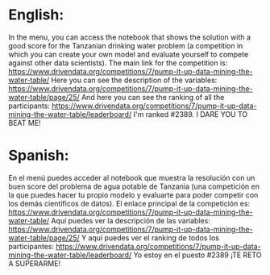 # English:
In the menu, you can access the notebook that shows the solution with a good score for the Tanzanian drinking water problem (a competition in which you can create your own model and evaluate yourself to compete against other data scientists).
The main link for the competition is: https://www.drivendata.org/competitions/7/pump-it-up-data-mining-the-water-table/
Here you can see the description of the variables: https://www.drivendata.org/competitions/7/pump-it-up-data-mining-the-water-table/page/25/
And here you can see the ranking of all the participants: https://www.drivendata.org/competitions/7/pump-it-up-data-mining-the-water-table/leaderboard/ I'm ranked #2389. I DARE YOU TO BEAT ME!


# Spanish:
En el menú puedes acceder al notebook que muestra la resolución con un buen score del problema de agua potable de Tanzania (una competición en la que puedes hacer tu propio modelo y evaluarte para poder competir con los demás científicos de datos).
El enlace principal de la competición es: https://www.drivendata.org/competitions/7/pump-it-up-data-mining-the-water-table/
Aquí puedes ver la descripción de las variables: https://www.drivendata.org/competitions/7/pump-it-up-data-mining-the-water-table/page/25/
Y aquí puedes ver el ranking de todos los participantes: https://www.drivendata.org/competitions/7/pump-it-up-data-mining-the-water-table/leaderboard/  Yo estoy en el puesto #2389 ¡TE RETO A SUPERARME!

